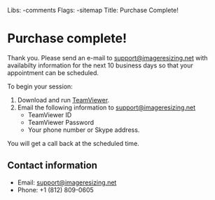 Libs: -comments
Flags: -sitemap
Title: Purchase Complete!

# Purchase complete!

Thank you. Please send an e-mail to support@imageresizing.net with availabilty information for the next 10 business days so that your appointment can be scheduled.

To begin your session:

1. Download and run [TeamViewer](http://s.ndj7.com).
2. Email the following information to support@imageresizing.net
	* TeamViewer ID
	* TeamViewer Password
	* Your phone number or Skype address. 

You will get a call back at the scheduled time. 

## Contact information

* Email: support@imageresizing.net
* Phone: +1 (812) 809-0605